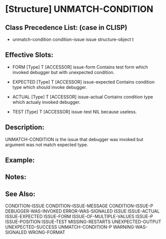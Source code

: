 # [Structure] UNMATCH-CONDITION

## Class Precedence List: (case in CLISP)

* unmatch-condition condition-issue issue structure-object t

## Effective Slots:

* FORM [Type] T
[ACCESSOR] issue-form
Contains test form which invoked debugger but with unexpected condition.

* EXPECTED [Type] T
[ACCESSOR] issue-expected
Contains condition type which should invoke debugger.

* ACTUAL [Type] T
[ACCESSOR] issue-actual
Contains condition type which actualy invoked debugger.

* TEST [Type] T
[ACCESSOR] issue-test
NIL because useless.

## Description:
UNMATCH-CONDITION is the issue that debugger was invoked but argument was not match expected type.

## Example:

## Notes:

## See Also:

CONDITION-ISSUE
CONDITION-ISSUE-MESSAGE
CONDITION-ISSUE-P
DEBUGGER-WAS-INVOKED
ERROR-WAS-SIGNALED
ISSUE
ISSUE-ACTUAL
ISSUE-EXPECTED
ISSUE-FORM
ISSUE-OF-MULTIPLE-VALUES
ISSUE-P
ISSUE-POSITION
ISSUE-TEST
MISSING-RESTARTS
UNEXPECTED-OUTPUT
UNEXPECTED-SUCCESS
UNMATCH-CONDITION-P
WARNING-WAS-SIGNALED
WRONG-FORMAT

